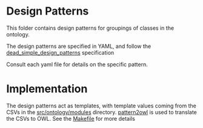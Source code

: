 # Design Patterns

This folder contains design patterns for groupings of classes in the ontology.

The design patterns are specified in YAML, and follow the [dead_simple_design_patterns](https://github.com/dosumis/dead_simple_owl_design_patterns/) specification

Consult each yaml file for details on the specific pattern.

# Implementation

The design patterns act as templates, with template values coming from the CSVs in the [src/ontology/modules](../modules) directory. [pattern2owl](https://github.com/cmungall/pattern2owl) is used to translate the CSVs to OWL. See the [Makefile](../Makefile) for more details


